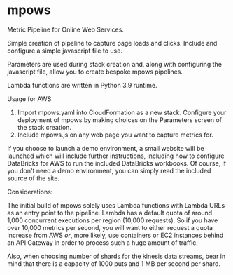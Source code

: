# mpows
Metric Pipeline for Online Web Services.

Simple creation of pipeline to capture page loads and clicks. Include and configure a simple javascript file to use.

Parameters are used during stack creation and, along with configuring the javascript file, allow you to create bespoke mpows pipelines.

Lambda functions are written in Python 3.9 runtime.

Usage for AWS:

1. Import mpows.yaml into CloudFormation as a new stack. Configure your deployment of mpows by making choices on the Parameters screen of the stack creation.
2. Include mpows.js on any web page you want to capture metrics for.

If you choose to launch a demo environment, a small website will be launched which will include further instructions, including how to configure DataBricks for AWS to run the included DataBricks workbooks. Of course, if you don't need a demo environment, you can simply read the included source of the site.

Considerations:

The initial build of mpows solely uses Lambda functions with Lambda URLs as an entry point to the pipeline. Lambda has a default quota of around 1,000 concurrent executions per region (10,000 requests). So if you have over 10,000 metrics per second, you will want to either request a quota increase from AWS *or*, more likely, use containers or EC2 instances behind an API Gateway in order to process such a huge amount of traffic.

Also, when choosing number of shards for the kinesis data streams, bear in mind that there is a capacity of 1000 puts and 1 MB per second per shard.
